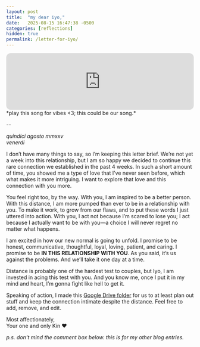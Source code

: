 ```yaml
---
layout: post
title:  "my dear iyo,"
date:   2025-08-15 16:47:38 -0500
categories: [reflections]
hidden: true
permalink: /letter-for-iyo/
---
```


<iframe data-testid="embed-iframe" style="border-radius:12px" src="https://open.spotify.com/embed/track/1vzxlhQ3dujloZsqeO3Wei?utm_source=generator" width="100%" height="152" frameBorder="0" allowfullscreen="" allow="autoplay; clipboard-write; encrypted-media; fullscreen; picture-in-picture" loading="lazy"></iframe>
*play this song for vibes <3; this could be our song.*

--

_quindici agosto mmxxv_
<br>
_venerdi_

I don’t have many things to say, so I’m keeping this letter brief. We’re not yet a week into this relationship, but I am so happy we decided to continue this rare connection we established in the past 4 weeks. In such a short amount of time, you showed me a type of love that I’ve never seen before, which what makes it more intriguing. I want to explore that love and this connection with you more. 

You feel right too, by the way. With you, I am inspired to be a better person. With this distance, I am more pumped than ever to be in a relationship with you. To make it work, to grow from our flaws, and to put these words I just uttered into action. With you, I act not because I’m scared to lose you; I act because I actually want to be with you—a choice I will never regret no matter what happens.

I am excited in how our new normal is going to unfold. I promise to be honest, communicative, thoughtful, loyal, loving, patient, and caring. I promise to be **IN THIS RELATIONSHIP WITH YOU**. As you said, it’s us against the problems. And we’ll take it one day at a time.

Distance is probably one of the hardest test to couples, but Iyo, I am invested in acing this test with you. And you know me, once I put it in my mind and heart, I’m gonna fight like hell to get it.

Speaking of action, I made this [Google Drive folder](https://drive.google.com/drive/folders/1GKZpO-u1gMjgKeYr8eh23U7XM1dNbXvI?usp=drive_link) for us to at least plan out stuff and keep the connection intimate despite the distance. Feel free to add, remove, and edit.

Most affectionately,
<br>
Your one and only Kin ❤️

_p.s. don't mind the comment box below. this is for my other blog entries._